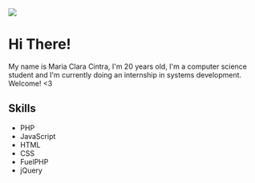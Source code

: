 <img src="https://i.pinimg.com/originals/b2/a2/9e/b2a29e86398ae3d332f77ee225794975.jpg">

# Hi There!
<p> My name is Maria Clara Cintra, I'm 20 years old, I'm a computer science student and I'm currently doing an internship in systems development. Welcome! <3 </p>

## Skills
- PHP
- JavaScript
- HTML
- CSS
- FuelPHP
- jQuery

